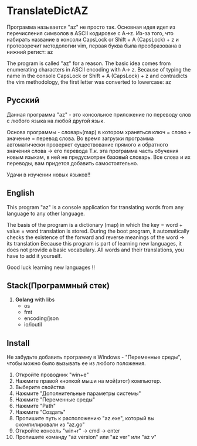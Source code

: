 # TranslateDictAZ #

Программа называется "az" не просто так. Основная идея идет из перечисления символов в ASCII кодировке с A->z. Из-за того, что
набирать название в консоли CapsLock or Shift + A (CapsLock) + z  и протеворечит методологии vim, первая буква была преобразована
в нижний регист: az
	
The program is called "az" for a reason. The basic idea comes from enumerating characters in ASCII encoding with 
A-> z. Because of typing the name in the console CapsLock or Shift + A (CapsLock) + z and contradicts the vim methodology, 
the first letter was converted to lowercase: az
	
## Русский ##

	
Данная программа "az" - это консольное приложение по переводу слов с любого языка на любой другой язык.
	
Основа программы - словарь(map) в котором храняться ключ = слово + значение = перевод слова.
Во время загрузки программа автоматически проверяет существование прямого и обратного значения слова -> его перевода
Т.к. эта программа часть обучения новым языкам, в ней не предусмотрен базовый словарь. Все слова и их переводы, вам
придется добавить самостоятельно.
	
Удачи в изучении новых языков!!
	
## English ##

	
This program "az" is a console application for translating words from any language to any other language.

The basis of the program is a dictionary (map) in which the key = word + value = word translation is stored.
During the boot program, it automatically checks the existence of the forward and reverse meanings of the word -> its translation
Because this program is part of learning new languages, it does not provide a basic vocabulary. All words and their translations, you
have to add it yourself.

Good luck learning new languages !!
	
## Stack(Программный стек) ##

	
1. **Golang** with libs
	* os
	* fmt
	* encoding/json
	* io/ioutil
		
## Install ##

Не забудьте добавить программу в Windows - "Переменные среды", чтобы можно было вызывать ее из любого положения.
	
1. Откройте проводник "win+e"
2. Нажмите правой кнопкой мыши на мой(этот) компьютер.
3. Выберите свойства
4. Нажмите "Дополнительные параметры системы"
5. Нажмите "Переменные среды"
6. Нажмите "Path"
7. Нажмите "Создать"
8. Пропишите путь к расположению "az.exe", который вы скомпилировали из "az.go"
9. Откройте консоль "win+r" -> cmd -> enter
10. Пропишите команду "az version" или "az ver" или "az v"
